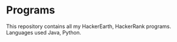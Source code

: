 Programs
========

This repository contains all my HackerEarth, HackerRank programs. Languages used Java, Python.
